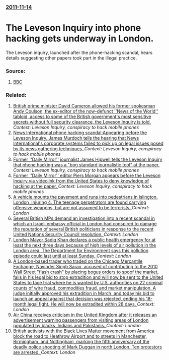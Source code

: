 ### [2011-11-14](/news/2011/11/14/index.md)

# The Leveson Inquiry into phone hacking gets underway in London. 

The Leveson inquiry, launched after the phone-hacking scandal, hears details suggesting other papers took part in the illegal practice.


### Source:

1. [BBC](http://www.bbc.co.uk/news/uk-15725494)

### Related:

1. [British prime minister David Cameron allowed his former spokesman Andy Coulson, the ex-editor of the now-defunct ''News of the World'' tabloid, access to some of the British government's most sensitive secrets without full security clearance, the Leveson Inquiry is told. ](/news/2012/05/10/british-prime-minister-david-cameron-allowed-his-former-spokesman-andy-coulson-the-ex-editor-of-the-now-defunct-news-of-the-world-tablo.md) _Context: Leveson Inquiry, conspiracy to hack mobile phones_
2. [News International phone hacking scandal:Appearing before the Leveson Inquiry, James Murdoch tells the hearing that News International's corporate systems failed to pick up on legal issues posed by its news gathering techniques. ](/news/2012/04/24/news-international-phone-hacking-scandal-pappearing-before-the-leveson-inquiry-james-murdoch-tells-the-hearing-that-news-international-s-co.md) _Context: Leveson Inquiry, conspiracy to hack mobile phones_
3. [Former ''Daily Mirror'' journalist James Hipwell tells the Leveson Inquiry that phone hacking was a "bog standard journalistic tool" at the paper. ](/news/2011/12/21/former-daily-mirror-journalist-james-hipwell-tells-the-leveson-inquiry-that-phone-hacking-was-a-bog-standard-journalistic-tool-at-the.md) _Context: Leveson Inquiry, conspiracy to hack mobile phones_
4. [Former ''Daily Mirror'' editor Piers Morgan appears before the Leveson Inquiry via videolink from the United States to deny knowledge of hacking at the paper. ](/news/2011/12/20/former-daily-mirror-editor-piers-morgan-appears-before-the-leveson-inquiry-via-videolink-from-the-united-states-to-deny-knowledge-of-hac.md) _Context: Leveson Inquiry, conspiracy to hack mobile phones_
5. [A vehicle mounts the pavement and runs into pedestrians in Islington, London, injuring 4. The teenage perpetrators are found carrying offensive weapons, but are not assumed to be terrorists. ](/news/2017/03/25/a-vehicle-mounts-the-pavement-and-runs-into-pedestrians-in-islington-london-injuring-4-the-teenage-perpetrators-are-found-carrying-offens.md) _Context: London_
6. [Several British MPs demand an investigation into a recent scandal in which an Israeli embassy official in London had conspired to damage the reputation of several British politicians in response to the recent United Nations Security Council resolution. ](/news/2017/01/8/several-british-mps-demand-an-investigation-into-a-recent-scandal-in-which-an-israeli-embassy-official-in-london-had-conspired-to-damage-the.md) _Context: London_
7. [London Mayor Sadiq Khan declares a public health emergency for at least the next three days because of high levels of air pollution in the London area. The Department for Environment says this pollution episode could last until at least Sunday. ](/news/2017/01/18/london-mayor-sadiq-khan-declares-a-public-health-emergency-for-at-least-the-next-three-days-because-of-high-levels-of-air-pollution-in-the-l.md) _Context: London_
8. [A London-based trader who traded on the Chicago Mercantile Exchange, Navinder Singh Sarao, accused of contributing to the 2010 Wall Street "flash crash" by placing bogus orders to spoof the market, fails in his legal bid to stop extradition and will now be sent to the United States to face trial where he is wanted by U.S. authorities on 22 criminal counts of wire fraud, commodities fraud, and market manipulation. A judge initially approved his extradition in March, and today his bid to launch an appeal against that decision was rejected, ending his 18-month legal fight. He will now be extradited within 28 days. ](/news/2016/10/14/a-london-based-trader-who-traded-on-the-chicago-mercantile-exchange-navinder-singh-sarao-accused-of-contributing-to-the-2010-wall-street.md) _Context: London_
9. [Air China receives criticism in the United Kingdom after it releases an advertisement warning passengers from visiting areas of London populated by blacks, Indians and Pakistanis. ](/news/2016/09/7/air-china-receives-criticism-in-the-united-kingdom-after-it-releases-an-advertisement-warning-passengers-from-visiting-areas-of-london-popul.md) _Context: London_
10. [British activists with the Black Lives Matter   movement from America block the road to Heathrow Airport and to streets in Manchester, Birmingham, and Nottingham, marking the fifth anniversary of the deadly police shooting of Mark Duggan in north London. Ten protestors are arrested. ](/news/2016/08/5/british-activists-with-the-black-lives-matter-movement-from-america-block-the-road-to-heathrow-airport-and-to-streets-in-manchester-birmi.md) _Context: London_
